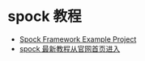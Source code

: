 # spock 教程

- [Spock Framework Example Project](https://github.com/spockframework/spock-example)
- [spock 最新教程从官网首页进入](https://spockframework.org/)
